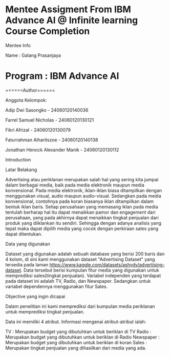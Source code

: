 Mentee Assigment From IBM Advance AI @ Infinite learning Course Completion 
================================================================================================
Mentee Info

Name : Galang Prasanjaya

Program : IBM Advance AI
===============================================================================================


======Author======

Anggota Kelompok:

Adip Dwi Sasongko - 24060120140036

Farrel Samuel Nicholas - 24060120130121

Fikri Afrizal - 24060120130079

Faturrahman Alharitszoe - 24060120140138

Jonathan Henock Alexander Manik - 24060120130112


Introduction

Latar Belakang

Advertising atau periklanan merupakan salah hal yang sering kita jumpai dalam berbagai media, baik pada media elektronik maupun media konvensional. Pada media elektronik, iklan-iklan biasa ditampilkan dengan menggunakan visual, audio maupun audio-visual. Sedangkan pada media konvensional, contohnya pada koran biasanya iklan ditampilkan dalam bentuk iklan baris.
Setiap perusahaan yang memasang iklan pada media tentulah berharap hal itu dapat menaikkan pamor dan engagement dari perusahaan, yang pada akhirnya dapat menaikkan tingkat penjualan dari produk yang diiklankan itu sendiri. Sehingga dengan adanya analisis yang tepat maka dapat dipilih media yang cocok dengan perkiraan sales yang dapat ditentukan.

Data yang digunakan

Dataset yang digunakan adalah sebuah database yang berisi 200 baris dan 4 kolom, di sini kami menggunakan dataset "Advertising Dataset" yang tersedia pada laman https://www.kaggle.com/datasets/ashydv/advertising-dataset. Data tersebut berisi kumpulan fitur media yang digunakan untuk memprediksi sales(tingkat penjualan). Variabel independen yang terdapat pada dataset ini adalah TV, Radio, dan Newspaper. Sedangkan untuk variabel dependennya menggunakan fitur Sales.

Objective yang ingin dicapai


Dalam penelitian ini kami memprediksi dari kumpulan media periklanan untuk memprediksi tingkat penjualan.


Data ini memiliki 4 atribut. Informasi mengenai atribut-atribut ialah:

TV : Merupakan budget yang dibutuhkan untuk beriklan di TV
Radio : Merupakan budget yang dibutuhkan untuk beriklan di Radio
Newspaper : Merupakan budget yang dibutuhkan untuk beriklan di koran
Sales : Merupakan tingkat penjualan yang dihasilkan dari media yang ada.
